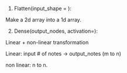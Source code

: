 1. Flatten(input_shape = ):

Make a 2d array into a 1d array.

2. Dense(output_nodes, activation=):

Linear + non-linear transformation

Linear: input # of notes -> output_notes (m to n)

non linear: n to n.
